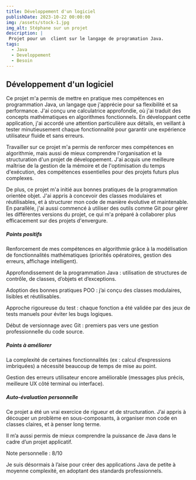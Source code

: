 ```yaml
---
title: Développement d'un logiciel 
publishDate: 2023-10-22 00:00:00
img: /assets/stock-1.jpg
img_alt: Stéphane sur un projet
description: |
 Projet pour un  client sur le langage de programation Java.
tags:
  - Java
  - Developpement
  - Besoin
---
```


## Développement d'un logiciel 


 Ce projet m'a permis de mettre en pratique mes compétences en programmation Java, un langage que j'apprécie pour sa flexibilité et sa performance. J'ai conçu une calculatrice approfondie, où j'ai traduit des concepts mathématiques en algorithmes fonctionnels. En développant cette application, j'ai accordé une attention particulière aux détails, en veillant à tester minutieusement chaque fonctionnalité pour garantir une expérience utilisateur fluide et sans erreurs.

Travailler sur ce projet m'a permis de renforcer mes compétences en algorithmie, mais aussi de mieux comprendre l'organisation et la structuration d'un projet de développement. J'ai acquis une meilleure maîtrise de la gestion de la mémoire et de l'optimisation du temps d'exécution, des compétences essentielles pour des projets futurs plus complexes.

De plus, ce projet m'a initié aux bonnes pratiques de la programmation orientée objet. J'ai appris à concevoir des classes modulaires et réutilisables, et à structurer mon code de manière évolutive et maintenable. En parallèle, j'ai aussi commencé à utiliser des outils comme Git pour gérer les différentes versions du projet, ce qui m'a préparé à collaborer plus efficacement sur des projets d'envergure.

##### Points positifs
Renforcement de mes compétences en algorithmie grâce à la modélisation de fonctionnalités mathématiques (priorités opératoires, gestion des erreurs, affichage intelligent).

Approfondissement de la programmation Java : utilisation de structures de contrôle, de classes, d’objets et d’exceptions.

Adoption des bonnes pratiques POO : j’ai conçu des classes modulaires, lisibles et réutilisables.

Approche rigoureuse du test : chaque fonction a été validée par des jeux de tests manuels pour éviter les bugs logiques.

Début de versionnage avec Git : premiers pas vers une gestion professionnelle du code source.

##### Points à améliorer

La complexité de certaines fonctionnalités (ex : calcul d’expressions imbriquées) a nécessité beaucoup de temps de mise au point.

Gestion des erreurs utilisateur encore améliorable (messages plus précis, meilleure UX côté terminal ou interface).

##### Auto-évaluation personnelle

Ce projet a été un vrai exercice de rigueur et de structuration. J’ai appris à découper un problème en sous-composants, à organiser mon code en classes claires, et à penser long terme.

Il m’a aussi permis de mieux comprendre la puissance de Java dans le cadre d’un projet applicatif.

Note personnelle : 8/10

Je suis désormais à l’aise pour créer des applications Java de petite à moyenne complexité, en adoptant des standards professionnels.